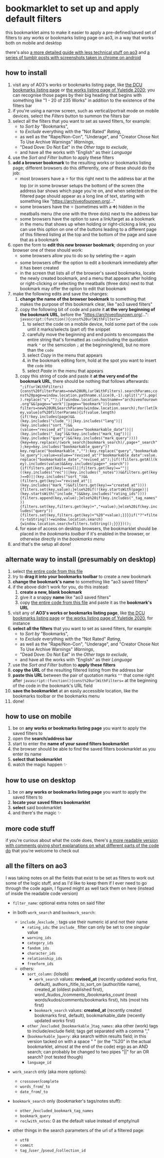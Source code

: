 # bookmarklet to set up and apply default filters
this bookmarklet aims to make it easier to apply a pre-defined/saved set of filters to any works or bookmarks listing page on ao3, in a way that works both on mobile and desktop

there's also [a more detailed guide with less technical stuff on ao3](https://archiveofourown.org/works/33825019) and [a series of tumblr posts with screenshots taken in chrome on android](https://rheincloud.tumblr.com/tagged/saved-filters-on-ao3)

## how to install
1. visit any of AO3's works or bookmarks listing page, like [the DCU bookmarks listing page](https://archiveofourown.org/tags/DCU/bookmarks) or [the works listing page of Yuletide 2020](https://archiveofourown.org/collections/yuletide2020/works); you can recognise those pages by their big heading that begins with something like "1 - 20 of 235 Works" in addition to the existence of the filters bar
2. if you're using a narrow screen, such as vertical/portrait mode on mobile devices, select the _Filters_ button to summon the filters bar
3. select all the filters that you want to set as saved filters, for example:
    - to _Sort by_ "Bookmarks",
    - to _Exclude_ everything with the "Not Rated" _Rating_,
    - as well as the "Rape/Non-Con", "Underage", and "Creator Chose Not To Use Archive Warnings" _Warnings_, 
    - "Dead Dove: Do Not Eat" in the _Other tags to exclude_,
    - and have all the works with "English" as their _Language_
4. use the _Sort and Filter_ button to apply these filters
5. **add a browser bookmark** to the resulting works or bookmarks listing page; different browsers do this differently, one of these should do the job:
    - most browsers have a :star: for this right next to the address bar at the top (or in some browser setups the bottom) of the screen (the address bar shows which page you're on, and when selected on the filtered page should appear as a long line of text, starting with something like "https://archiveofourown.org/..."
    - some browsers have the :star: (sometimes with a :heavy_plus_sign:) hidden in the meatballs menu (the one with the three dots) next to the address bar
    - some browsers have the option to save a link/target as a bookmark in the menu that shows up when holding or right-clicking a link; you can use this option on one of the buttons leading to a different page of this filtered listing at the top and the bottom of the page and save that as a bookmark
6. open the form to **edit this new browser bookmark**; depending on your browser one of these should work:
    - some browsers allow you to do so by seleting the :star: again
    - some browsers offer the option to edit a bookmark immediately after it has been created
    - in the screen that lists all of the browser's saved bookmarks, locate the newly created bookmark, and a menu that appears after holding or right-clicking or selecting the meatballs (three dots) next to that bookmark may offer the option to edit that bookmark
7. make the following edits and save the changes:
    1. **change the name of the browser bookmark** to something that makes the purpose of this bookmark clear, like "ao3 saved filters"
    2. copy the following bit of code and paste it **at the very beginning of the bookmark URL**, before the "https://archiveofourown.org/...": `javascript:(function(){const%20urlWithFilters="`
        1. to select the code on a mobile device, hold some part of the `code` until it marks/selects (part of) the snippet
        2. carefully move the beginning and end points to encompass the entire string that's formatted as `code`(including the quotation mark `"` or the semicolon `;` at the beginning/end), but no more than the `code`
        3. select _Copy_ in the menu that appears
        4. in the bookmark editing form, hold at the spot you want to insert the `code` into
        5. select _Paste_ in the menu that appears
    3. copy this string of code and paste it **at the very end of the bookmark URL**, there should be nothing that follows afterwards: `";if(urlWithFilters){const%20filterParams=new%20URL(urlWithFilters).searchParams;const%20page=window.location.pathname.slice(0,-1).split("/").pop().replace("s","");if(window.location.hostname=="archiveofourown.org"&&(page=="work"||page=="bookmark")){const filters=new%20URLSearchParams(window.location.search);for(let[key,value]of%20filterParams){if(value.length){if(!key.includes(page)&&(key.includes("clude_")||key.includes("lang")||(key.includes("sort_")&&(value=="revised_at"||value=="bookmarkable_date"))||(key.includes("_tag")&&!key.includes("mark_tag"))||(key.includes("query")&&!key.includes("mark_query")))){key=key.replace(/(work_search|bookmark_search)/,page+"_search");key=key.includes("bookmarkable_query")?key.replace("bookmarkable_",""):key.replace("query","bookmarkable_query");value=value=="revised_at"?"bookmarkable_date":value.replace("bookmarkable_date","revised_at");}if(!filters.getAll(key).includes(value)&&key.includes(page+"_search")){if(filters.get(key)==null||filters.get(key)==""||((key.includes("rec")||key.includes("_notes"))&&filters.get(key)==0)||(key.includes("sort_")&&(filters.get(key)=="revised_at"||(key.includes("mark_")&&filters.get(key)=="created_at")))){filters.set(key,value);}else%20if(!(key.startsWith(page)||(key.startsWith("include_")&&key.includes("rating_ids")))){filters.append(key,value);}else%20if(key.includes("_tag_names")){filters.set(key,filters.get(key)+","+value);}else%20if(key.includes("query")){filters.set(key,filters.get(key)+"%20"+value);}}}}if("?"+filters-toString()!=window.location.search){window.location.search=filters.toString();}}}})();`
    4. for ease of access on desktop browsers, the bookmarklet should be placed in the _bookmarks toolbar_ if it's enabled in the browser, or otherwise directly in the _bookmarks menu_
7. and that's the setup all done!

## alternate way to install (presumably on desktop)
1. select [the entire code from this file](https://raw.githubusercontent.com/RhineCloud/ao3-bookmarklets/main/default-filters/ao3-saved-filters-blank.js)
2. try to **drag it into your bookmarks toolbar** to create a new bookmark
3. **change the bookmark's name** to something like "ao3 saved filters"
4. if the above didn't work for you, do this instead:
    1. **create a new, blank bookmark**
    2. give it a snappy **name** like "ao3 saved filters"
    3. copy [the entire code from this file](https://raw.githubusercontent.com/RhineCloud/ao3-bookmarklets/main/default-filters/ao3-saved-filters-blank.js) and paste it as the **bookmark's URL**
5. visit any of **AO3's works or bookmarks listing page**, like [the DCU bookmarks listing page](https://archiveofourown.org/tags/DCU/bookmarks) or [the works listing page of Yuletide 2020](https://archiveofourown.org/collections/yuletide2020/works), for instance
6. **select all the filters** that you want to set as saved filters, for example:
    - to _Sort by_ "Bookmarks",
    - to _Exclude_ everything with the "Not Rated" _Rating_,
    - as well as the "Rape/Non-Con", "Underage", and "Creator Chose Not To Use Archive Warnings" _Warnings_, 
    - "Dead Dove: Do Not Eat" in the _Other tags to exclude_,
    - and have all the works with "English" as their _Language_
7. use the _Sort and Filter_ button to **apply these filters**
8. **copy the URL** of the resulting filtered listing from the address bar
9. **paste this URL** between the pair of quotation marks `""` that come right after `javascript:(function(){const%20urlWithFilters=` at the beginning of the code in the bookmark's URL field
10. **save the bookmarklet** at an easily accessible location, like the bookmarks toolbar or the bookmarks menu
11. done!

## how to use on mobile
1. be on **any works or bookmarks listing page** you want to apply the saved filters to
2. open the **search/address bar**
3. start to enter the **name of your saved filters bookmarklet**
4. the browser should be able to find the saved filters bookmarklet as you enter its name
5. **select that bookmarklet**
6. watch the magic happen :sparkles:

## how to use on desktop
1. be on **any works or bookmarks listing page** you want to apply the saved filters to
2. **locate your saved filters bookmarklet**
3. **select** said bookmarklet
4. and there's the magic :sparkles:

## more code stuff
if you're curious about what the code does, there's [a more readable version with comments giving short explanations on what different parts of the code do](https://github.com/RhineCloud/ao3-bookmarklets/blob/main/default-filters/ao3-saved-filters-readable.js) that you're welcome to check out

## all the filters on ao3
I was taking notes on all the fields that exist to be set as filters to work out some of the logic stuff, and as I'd like to keep them if I ever need to go through the code again, I figured might as well tack them on here (instead of inside the readable code version)
- `filter_name`: optional extra notes on said filter

- in both `work_search` and `bookmark_search`:
    - `include_`/`exclude_`: tags use their numeric id and not their name
        - `rating_ids`: the `include_` filter can only be set to one singular value
        - `warning_ids`
        - `category_ids`
        - `fandom_ids`
        - `character_ids`
        - `relationship_ids`
        - `freeform_ids`
    - others:
        - `sort_column`: (lolsob)
            - `work_search` values: **revised_at** (recently updated works first, default), authors_/title_to_sort_on (author/title name), created_at (oldest published first), word_/kudos_/comments_/bookmarks_count (most words/kudos/comments/bookmarks first), hits (most hits first)
            - `bookmark_search` values: **created_at** (recently created bookmarks first, default), bookmarkable_date (recently updated _works_ first)
        - `other_`/`excluded_`(`bookmarkable_`)`tag_names`: aka other (work) tags to include/exclude field; tags get separated with a comma ","
        - (`bookmarkable_`)`query`: aka search within results field; in this version tacked on with a space " " (or the "%20" in the actual bookmarklet, almost at the end of the code) ergo as an AND search; can probably be changed to two pipes "||" for an OR search? (not tested though)
        - `language_id`
- `work_search` only (aka more options):
    - `crossover`/`complete`
    - `words_from`/`_to`
    - `date_from`/`_to`
- `bookmark_search` only (bookmarker's tags/notes stuff):
    - `other_`/`excluded_bookmark_tag_names`
    - `bookmark_query`
    - `rec`/`with_notes`: 0 as the default value instead of empty/null
- other things in the search parameters of the url of a filtered page:
    - `utf8`
    - `commit`
    - `tag_`/`user_`/`pseud_`/`collection_id`
